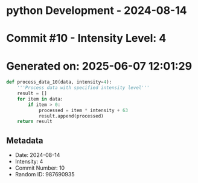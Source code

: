 ﻿# python Development - 2024-08-14
# Commit #10 - Intensity Level: 4
# Generated on: 2025-06-07 12:01:29
```python
def process_data_10(data, intensity=4):
    '''Process data with specified intensity level'''
    result = []
    for item in data:
        if item > 0:
            processed = item * intensity + 63
            result.append(processed)
    return result
```
## Metadata
- Date: 2024-08-14
- Intensity: 4
- Commit Number: 10
- Random ID: 987690935
